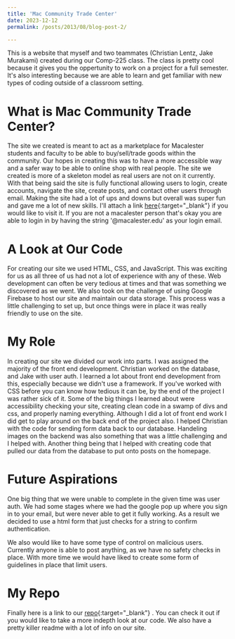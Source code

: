 ```yaml
---
title: 'Mac Community Trade Center'
date: 2023-12-12
permalink: /posts/2013/08/blog-post-2/

---
```


This is a website that myself and two teammates (Christian Lentz, Jake Murakami) created during our Comp-225 class. The class is pretty cool because it gives you the oppertunity to work on a project for a full semester. It's also interesting because we are able to learn and get familiar with new types of coding outside of a classroom setting. 

What is Mac Community Trade Center?
======
The site we created is meant to act as a marketplace for Macalester students and faculty to be able to buy/sell/trade goods within the community. Our hopes in creating this was to have a more accessible way and a safer way to be able to online shop with real people. The site we created is more of a skeleton model as real users are not on it currently. With that being said the site is fully functional allowing users to login, create accounts,  navigate the site, create posts, and contact other users through email. Making the site had a lot of ups and downs but overall was super fun and gave me a lot of new skills. I'll attach a link [here](https://mac-community-trade-center.web.app){:target="_blank"} if you would like to visit it. If you are not a macalester person that's okay you are able to login in by having the string '@macalester.edu' as your login email. 

A Look at Our Code
======
For creating our site we used HTML, CSS, and JavaScript. This was exciting for us as all three of us had not a lot of experience with any of these. Web development can often be very tedious at times and that was something we discovered as we went. We also took on the challenge of using Google Firebase to host our site and maintain our data storage. This process was a little challenging to set up, but once things were in place it was really friendly to use on the site. 

My Role
======
In creating our site we divided our work into parts. I was assigned the majority of the front end development. Christian worked on the database, and Jake with user auth. I learned a lot about front end development from this, especially because we didn't use a framework. If you've worked with CSS before you can know how tedious it can be, by the end of the project I was rather sick of it. Some of the big things I learned about were accessibility checking your site, creating clean code in a swamp of divs and css, and properly naming everything. Although I did a lot of front end work I did get to play around on the back end of the project also. I helped Christian with the code for sending form data back to our database. Handeling images on the backend was also something that was a little challenging and I helped with. Another thing being that I helped with creating code that pulled our data from the database to put onto posts on the homepage. 

Future Aspirations
======
One big thing that we were unable to complete in the given time was user auth. We had some stages where we had the google pop up where you sign in to your email, but were never able to get it fully working. As a result we decided to use a html form that just checks for a string to confirm authentication. 

We also would like to have some type of control on malicious users. Currently anyone is able to post anything, as we have no safety checks in place. With more time we would have liked to create some form of guidelines in place that limit users. 

My Repo
======
Finally here is a link to our [repo](https://github.com/jacobhellenbrand/comp225-project){:target="_blank"} . You can check it out if you would like to take a more indepth look at our code. We also have a pretty killer readme with a lot of info on our site. 